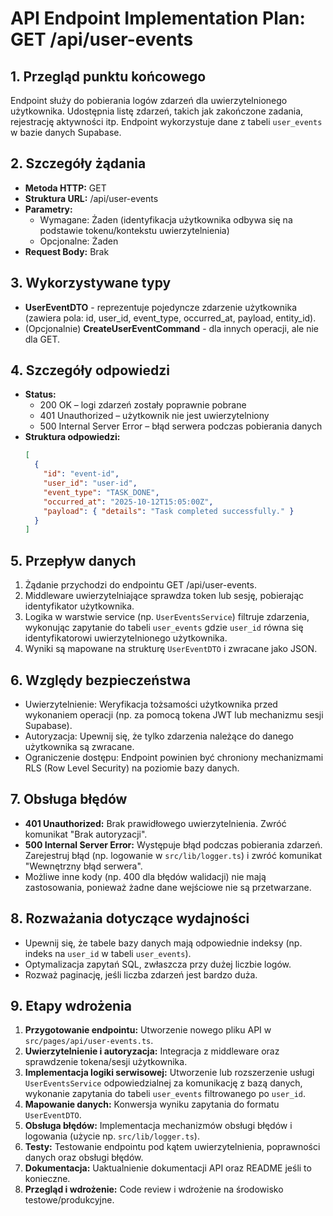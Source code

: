 # API Endpoint Implementation Plan: GET /api/user-events

## 1. Przegląd punktu końcowego

Endpoint służy do pobierania logów zdarzeń dla uwierzytelnionego użytkownika. Udostępnia listę zdarzeń, takich jak zakończone zadania, rejestrację aktywności itp. Endpoint wykorzystuje dane z tabeli `user_events` w bazie danych Supabase.

## 2. Szczegóły żądania

- **Metoda HTTP:** GET
- **Struktura URL:** /api/user-events
- **Parametry:**
  - Wymagane: Żaden (identyfikacja użytkownika odbywa się na podstawie tokenu/kontekstu uwierzytelnienia)
  - Opcjonalne: Żaden
- **Request Body:** Brak

## 3. Wykorzystywane typy

- **UserEventDTO** - reprezentuje pojedyncze zdarzenie użytkownika (zawiera pola: id, user_id, event_type, occurred_at, payload, entity_id).
- (Opcjonalnie) **CreateUserEventCommand** - dla innych operacji, ale nie dla GET.

## 4. Szczegóły odpowiedzi

- **Status:**
  - 200 OK – logi zdarzeń zostały poprawnie pobrane
  - 401 Unauthorized – użytkownik nie jest uwierzytelniony
  - 500 Internal Server Error – błąd serwera podczas pobierania danych
- **Struktura odpowiedzi:**
  ```json
  [
    {
      "id": "event-id",
      "user_id": "user-id",
      "event_type": "TASK_DONE",
      "occurred_at": "2025-10-12T15:05:00Z",
      "payload": { "details": "Task completed successfully." }
    }
  ]
  ```

## 5. Przepływ danych

1. Żądanie przychodzi do endpointu GET /api/user-events.
2. Middleware uwierzytelniające sprawdza token lub sesję, pobierając identyfikator użytkownika.
3. Logika w warstwie service (np. `UserEventsService`) filtruje zdarzenia, wykonując zapytanie do tabeli `user_events` gdzie `user_id` równa się identyfikatorowi uwierzytelnionego użytkownika.
4. Wyniki są mapowane na strukturę `UserEventDTO` i zwracane jako JSON.

## 6. Względy bezpieczeństwa

- Uwierzytelnienie: Weryfikacja tożsamości użytkownika przed wykonaniem operacji (np. za pomocą tokena JWT lub mechanizmu sesji Supabase).
- Autoryzacja: Upewnij się, że tylko zdarzenia należące do danego użytkownika są zwracane.
- Ograniczenie dostępu: Endpoint powinien być chroniony mechanizmami RLS (Row Level Security) na poziomie bazy danych.

## 7. Obsługa błędów

- **401 Unauthorized:** Brak prawidłowego uwierzytelnienia. Zwróć komunikat "Brak autoryzacji".
- **500 Internal Server Error:** Występuje błąd podczas pobierania zdarzeń. Zarejestruj błąd (np. logowanie w `src/lib/logger.ts`) i zwróć komunikat "Wewnętrzny błąd serwera".
- Możliwe inne kody (np. 400 dla błędów walidacji) nie mają zastosowania, ponieważ żadne dane wejściowe nie są przetwarzane.

## 8. Rozważania dotyczące wydajności

- Upewnij się, że tabele bazy danych mają odpowiednie indeksy (np. indeks na `user_id` w tabeli `user_events`).
- Optymalizacja zapytań SQL, zwłaszcza przy dużej liczbie logów.
- Rozważ paginację, jeśli liczba zdarzeń jest bardzo duża.

## 9. Etapy wdrożenia

1. **Przygotowanie endpointu:** Utworzenie nowego pliku API w `src/pages/api/user-events.ts`.
2. **Uwierzytelnienie i autoryzacja:** Integracja z middleware oraz sprawdzenie tokena/sesji użytkownika.
3. **Implementacja logiki serwisowej:** Utworzenie lub rozszerzenie usługi `UserEventsService` odpowiedzialnej za komunikację z bazą danych, wykonanie zapytania do tabeli `user_events` filtrowanego po `user_id`.
4. **Mapowanie danych:** Konwersja wyniku zapytania do formatu `UserEventDTO`.
5. **Obsługa błędów:** Implementacja mechanizmów obsługi błędów i logowania (użycie np. `src/lib/logger.ts`).
6. **Testy:** Testowanie endpointu pod kątem uwierzytelnienia, poprawności danych oraz obsługi błędów.
7. **Dokumentacja:** Uaktualnienie dokumentacji API oraz README jeśli to konieczne.
8. **Przegląd i wdrożenie:** Code review i wdrożenie na środowisko testowe/produkcyjne.

